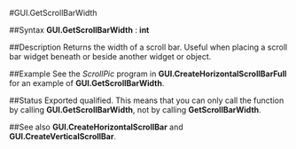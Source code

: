 
#GUI.GetScrollBarWidth

##Syntax
**GUI.GetScrollBarWidth** : **int**



##Description
Returns the width of a scroll bar. Useful when placing a scroll bar widget beneath or beside another widget or object.



##Example
See the _ScrollPic_ program in **GUI.CreateHorizontalScrollBarFull** for an example of **GUI.GetScrollBarWidth**.



##Status
Exported qualified.
This means that you can only call the function by calling **GUI.GetScrollBarWidth**, not by calling **GetScrollBarWidth**.



##See also
**GUI.CreateHorizontalScrollBar** and **GUI.CreateVerticalScrollBar**.


